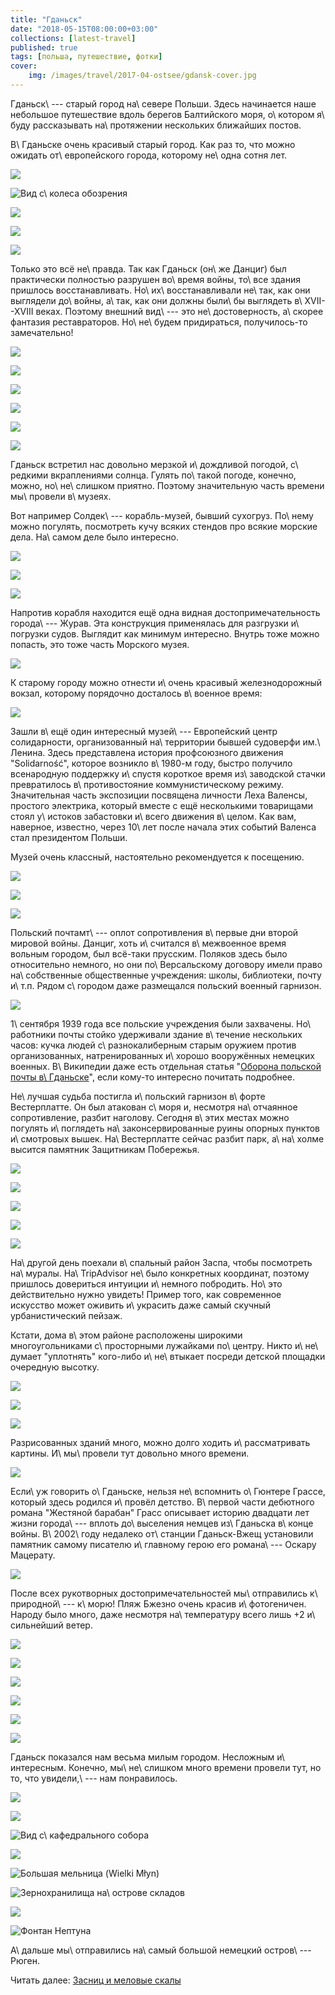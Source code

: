 ```yaml
---
title: "Гданьск"
date: "2018-05-15T08:00:00+03:00"
collections: [latest-travel]
published: true
tags: [польша, путешествие, фотки]
cover:
    img: /images/travel/2017-04-ostsee/gdansk-cover.jpg
---
```


Гданьск\ --- старый город на\ севере Польши. Здесь начинается наше
небольшое путешествие вдоль берегов Балтийского моря, о\ котором я\ буду
рассказывать на\ протяжении нескольких ближайших постов.

<!--more-->

В\ Гданьске очень красивый старый город. Как раз то, что можно ожидать
от\ европейского города, которому не\ одна сотня лет.

![](/images/travel/2017-04-ostsee/gdansk-old-1.jpg)

![Вид с\ колеса обозрения](/images/travel/2017-04-ostsee/gdansk-old-2.jpg)

![](/images/travel/2017-04-ostsee/gdansk-old-3.jpg)

![](/images/travel/2017-04-ostsee/gdansk-old-4.jpg)

![](/images/travel/2017-04-ostsee/gdansk-old-5.jpg)

Только это всё не\ правда. Так как Гданьск (он\ же Данциг) был
практически полностью разрушен во\ время войны, то\ все здания пришлось
восстанавливать. Но\ их\ восстанавливали не\ так, как они выглядели
до\ войны, а\ так, как они должны были\ бы выглядеть в\ XVII--XVIII
веках. Поэтому внешний вид\ --- это не\ достоверность, а\ скорее
фантазия реставраторов. Но\ не\ будем придираться, получилось-то
замечательно!

![](/images/travel/2017-04-ostsee/gdansk-new-1.jpg)

![](/images/travel/2017-04-ostsee/gdansk-new-2.jpg)

![](/images/travel/2017-04-ostsee/gdansk-new-3.jpg)

![](/images/travel/2017-04-ostsee/gdansk-new-4.jpg)

![](/images/travel/2017-04-ostsee/gdansk-new-5.jpg)

![](/images/travel/2017-04-ostsee/gdansk-new-6.jpg)

Гданьск встретил нас довольно мерзкой и\ дождливой погодой, с\ редкими
вкраплениями солнца. Гулять по\ такой погоде, конечно, можно,
но\ не\ слишком приятно. Поэтому значительную часть времени мы\ провели
в\ музеях.

Вот например Солдек\ --- корабль-музей, бывший сухогруз. По\ нему можно
погулять, посмотреть кучу всяких стендов про всякие морские дела.
На\ самом деле было интересно.

![](/images/travel/2017-04-ostsee/gdansk-soldek-1.jpg)

![](/images/travel/2017-04-ostsee/gdansk-soldek-2.jpg)

![](/images/travel/2017-04-ostsee/gdansk-soldek-3.jpg)

Напротив корабля находится ещё одна видная достопримечательность
города\ --- Журав. Эта конструкция применялась для разгрузки и\ погрузки
судов. Выглядит как минимум интересно. Внутрь тоже можно попасть, это
тоже часть Морского музея.

![](/images/travel/2017-04-ostsee/gdansk-zuraw.jpg)

К старому городу можно отнести и\ очень красивый железнодорожный вокзал,
которому порядочно досталось в\ военное время:

![](/images/travel/2017-04-ostsee/gdansk-railway-station.jpg)

Зашли в\ ещё один интересный музей\ --- Европейский центр солидарности,
организованный на\ территории бывшей судоверфи им.\ Ленина. Здесь
представлена история профсоюзного движения "Solidarność", которое
возникло в\ 1980-м году, быстро получило всенародную поддержку и\ спустя
короткое время из\ заводской стачки превратилось в\ противостояние
коммунистическому режиму. Значительная часть экспозиции посвящена
личности Леха Валенсы, простого электрика, который вместе с ещё
несколькими товарищами стоял у\ истоков забастовки и\ всего движения
в\ целом. Как вам, наверное, известно, через 10\ лет после начала этих
событий Валенса стал президентом Польши.

Музей очень классный, настоятельно рекомендуется к посещению.

![](/images/travel/2017-04-ostsee/gdansk-solidarnosc-1.jpg)

![](/images/travel/2017-04-ostsee/gdansk-solidarnosc-2.jpg)

![](/images/travel/2017-04-ostsee/gdansk-solidarnosc-3.jpg)

Польский почтамт\ --- оплот сопротивления в\ первые дни второй мировой
войны. Данциг, хоть и\ считался в\ межвоенное время вольным городом, был
всё-таки прусским. Поляков здесь было относительно немного, но они
по\ Версальскому договору имели право на\ собственные общественные
учреждения: школы, библиотеки, почту и\ т.п. Рядом с\ городом даже
размещался польский военный гарнизон.

![](/images/travel/2017-04-ostsee/gdansk-post.jpg)

1\ сентября 1939 года все польские учреждения были захвачены.
Но\ работники почты стойко удерживали здание в\ течение нескольких
часов: кучка людей с\ разнокалиберным старым оружием против
организованных, натренированных и\ хорошо вооружённых немецких военных.
В\ Википедии даже есть отдельная статья "[Оборона польской почты
в\ Гданьске][post]", если кому-то интересно почитать подробнее.

Не\ лучшая судьба постигла и\ польский гарнизон в\ форте Вестерплатте.
Он был атакован с\ моря и, несмотря на\ отчаянное сопротивление, разбит
наголову. Сегодня в\ этих местах можно погулять и\ поглядеть
на\ законсервированные руины опорных пунктов и\ смотровых вышек.
На\ Вестерплатте сейчас разбит парк, а\ на\ холме высится памятник
Защитникам Побережья.

![](/images/travel/2017-04-ostsee/gdansk-westerplatte-1.jpg)

![](/images/travel/2017-04-ostsee/gdansk-westerplatte-2.jpg)

![](/images/travel/2017-04-ostsee/gdansk-westerplatte-3.jpg)

![](/images/travel/2017-04-ostsee/gdansk-westerplatte-4.jpg)

![](/images/travel/2017-04-ostsee/gdansk-westerplatte-5.jpg)

На\ другой день поехали в\ спальный район Заспа, чтобы посмотреть
на\ муралы. На\ TripAdvisor не\ было конкретных координат, поэтому
пришлось довериться интуиции и\ немного побродить. Но\ это действительно
нужно увидеть! Пример того, как современное искусство может оживить
и\ украсить даже самый скучный урбанистический пейзаж.

Кстати, дома в\ этом районе расположены широкими многоугольниками
с\ просторными лужайками по\ центру. Никто и\ не\ думает "уплотнять"
кого-либо и\ не\ втыкает посреди детской площадки очередную высотку.

![](/images/travel/2017-04-ostsee/gdansk-murals-1.jpg)

![](/images/travel/2017-04-ostsee/gdansk-murals-2.jpg)

![](/images/travel/2017-04-ostsee/gdansk-murals-3.jpg)

Разрисованных зданий много, можно долго ходить и\ рассматривать картины.
И\ мы\ провели тут довольно много времени.


![](iframe:https://www.google.com/maps/embed?pb=!1m18!1m12!1m3!1d9292.559986836572!2d18.59376924321318!3d54.389842183373545!2m3!1f0!2f0!3f0!3m2!1i1024!2i768!4f13.1!3m3!1m2!1s0x0%3A0x0!2zNTTCsDIzJzIzLjQiTiAxOMKwMzYnMDkuMSJF!5e0!3m2!1sen!2sfr!4v1526330436397)

Если\ уж говорить о\ Гданьске, нельзя не\ вспомнить о\ Гюнтере Грассе,
который здесь родился и\ провёл детство. В\ первой части дебютного
романа "Жестяной барабан" Грасс описывает историю двадцати лет жизни
города\ --- вплоть до\ выселения немцев из\ Гданьска в\ конце войны.
В\ 2002\ году недалеко от\ станции Гданьск-Вжещ установили памятник
самому писателю и\ главному герою его романа\ --- Оскару Мацерату.

![](/images/travel/2017-04-ostsee/gdansk-guenter-grass.jpg)

После всех рукотворных достопримечательностей мы\ отправились
к\ природной\ --- к\ морю! Пляж Бжезно очень красив и\ фотогеничен.
Народу было много, даже несмотря на\ температуру всего лишь +2
и\ сильнейший ветер.

![](/images/travel/2017-04-ostsee/gdansk-sea-1.jpg)

![](/images/travel/2017-04-ostsee/gdansk-sea-2.jpg)

![](/images/travel/2017-04-ostsee/gdansk-sea-3.jpg)

![](/images/travel/2017-04-ostsee/gdansk-sea-4.jpg)

![](/images/travel/2017-04-ostsee/gdansk-sea-5.jpg)

![](/images/travel/2017-04-ostsee/gdansk-sea-6.jpg)

Гданьск показался нам весьма милым городом. Несложным и\ интересным.
Конечно, мы\ не\ слишком много времени провели тут, но то, что
увидели,\ --- нам понравилось.

![](/images/travel/2017-04-ostsee/gdansk-more-1.jpg)

![](/images/travel/2017-04-ostsee/gdansk-more-2.jpg)

![Вид с\ кафедрального собора](/images/travel/2017-04-ostsee/gdansk-more-3.jpg)

![](/images/travel/2017-04-ostsee/gdansk-more-4.jpg)

![Большая мельница (Wielki Młyn)](/images/travel/2017-04-ostsee/gdansk-more-5.jpg)

![Зернохранилища на\ острове складов](/images/travel/2017-04-ostsee/gdansk-more-6.jpg)

![](/images/travel/2017-04-ostsee/gdansk-more-7.jpg)

![Фонтан Нептуна](/images/travel/2017-04-ostsee/gdansk-more-8.jpg)

А\ дальше мы\ отправились на\ самый большой немецкий остров\ --- Рюген.

Читать далее: [Засниц и меловые скалы](/post/sassnitz-and-koenigsstuhl/)

[post]: https://ru.wikipedia.org/wiki/%D0%9E%D0%B1%D0%BE%D1%80%D0%BE%D0%BD%D0%B0_%D0%BF%D0%BE%D0%BB%D1%8C%D1%81%D0%BA%D0%BE%D0%B9_%D0%BF%D0%BE%D1%87%D1%82%D1%8B_%D0%B2_%D0%93%D0%B4%D0%B0%D0%BD%D1%8C%D1%81%D0%BA%D0%B5
